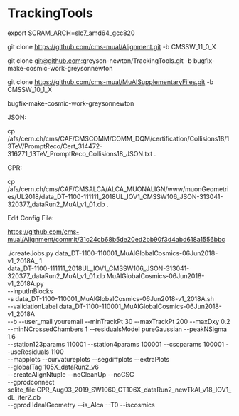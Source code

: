 # TrackingTools

export SCRAM_ARCH=slc7_amd64_gcc820

git clone https://github.com/cms-mual/Alignment.git -b CMSSW_11_0_X

git clone git@github.com:greyson-newton/TrackingTools.git -b bugfix-make-cosmic-work-greysonnewton

git clone https://github.com/cms-mual/MuAlSupplementaryFiles.git -b CMSSW_10_1_X



bugfix-make-cosmic-work-greysonnewton

JSON:

cp /afs/cern.ch/cms/CAF/CMSCOMM/COMM_DQM/certification/Collisions18/13TeV/PromptReco/Cert_314472-316271_13TeV_PromptReco_Collisions18_JSON.txt .

GPR:

cp /afs/cern.ch/cms/CAF/CMSALCA/ALCA_MUONALIGN/www/muonGeometries/UL2018/data_DT-1100-111111_2018UL_IOV1_CMSSW106_JSON-313041-320377_dataRun2_MuAl_v1_01.db .

Edit Config File:

https://github.com/cms-mual/Alignment/commit/31c24cb68b5de20ed2bb90f3d4abd618a1556bbc

./createJobs.py data_DT-1100-110001_MuAlGlobalCosmics-06Jun2018-v1_2018A_ 1 \
data_DT-1100-111111_2018UL_IOV1_CMSSW106_JSON-313041-320377_dataRun2_MuAl_v1_01.db MuAlGlobalCosmics-06Jun2018-v1_2018A.py \
--inputInBlocks \
-s data_DT-1100-110001_MuAlGlobalCosmics-06Jun2018-v1_2018A.sh \
--validationLabel data_DT-1100-110001_MuAlGlobalCosmics-06Jun2018-v1_2018A \
--b --user_mail youremail --minTrackPt 30 --maxTrackPt 200 --maxDxy 0.2 \
--minNCrossedChambers 1 --residualsModel pureGaussian --peakNSigma 1.6 \
--station123params 110001 --station4params 100001 --cscparams 100001 --useResiduals 1100 \
--mapplots --curvatureplots --segdiffplots --extraPlots \
--globalTag 105X_dataRun2_v6 \
--createAlignNtuple --noCleanUp --noCSC \
--gprcdconnect sqlite_file:GPR_Aug03_2019_SW1060_GT106X_dataRun2_newTkAl_v18_IOV1_dL_iter2.db \
--gprcd IdealGeometry --is_Alca --T0 --iscosmics
